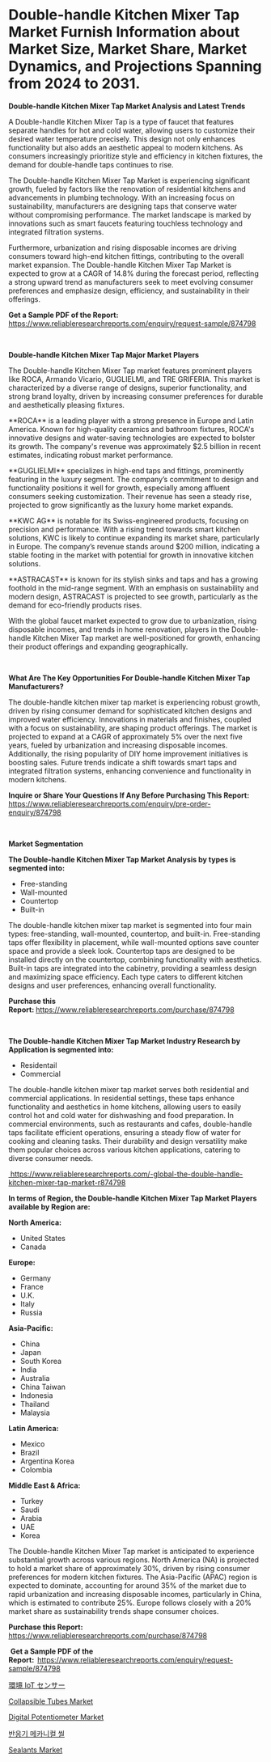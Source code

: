 <p><h1>Double-handle Kitchen Mixer Tap Market Furnish Information about Market Size, Market Share, Market Dynamics, and Projections Spanning from 2024 to 2031.</h1></p><p><strong>Double-handle Kitchen Mixer Tap Market Analysis and Latest Trends</strong></p>
<p><p>A Double-handle Kitchen Mixer Tap is a type of faucet that features separate handles for hot and cold water, allowing users to customize their desired water temperature precisely. This design not only enhances functionality but also adds an aesthetic appeal to modern kitchens. As consumers increasingly prioritize style and efficiency in kitchen fixtures, the demand for double-handle taps continues to rise.</p><p>The Double-handle Kitchen Mixer Tap Market is experiencing significant growth, fueled by factors like the renovation of residential kitchens and advancements in plumbing technology. With an increasing focus on sustainability, manufacturers are designing taps that conserve water without compromising performance. The market landscape is marked by innovations such as smart faucets featuring touchless technology and integrated filtration systems.</p><p>Furthermore, urbanization and rising disposable incomes are driving consumers toward high-end kitchen fittings, contributing to the overall market expansion. The Double-handle Kitchen Mixer Tap Market is expected to grow at a CAGR of 14.8% during the forecast period, reflecting a strong upward trend as manufacturers seek to meet evolving consumer preferences and emphasize design, efficiency, and sustainability in their offerings.</p></p>
<p><strong>Get a Sample PDF of the Report:&nbsp;</strong> <a href="https://www.reliableresearchreports.com/enquiry/request-sample/874798">https://www.reliableresearchreports.com/enquiry/request-sample/874798</a></p>
<p>&nbsp;</p>
<p><strong>Double-handle Kitchen Mixer Tap Major Market Players</strong></p>
<p><p>The Double-handle Kitchen Mixer Tap market features prominent players like ROCA, Armando Vicario, GUGLIELMI, and TRE GRIFERIA. This market is characterized by a diverse range of designs, superior functionality, and strong brand loyalty, driven by increasing consumer preferences for durable and aesthetically pleasing fixtures.</p><p>**ROCA** is a leading player with a strong presence in Europe and Latin America. Known for high-quality ceramics and bathroom fixtures, ROCA's innovative designs and water-saving technologies are expected to bolster its growth. The company's revenue was approximately $2.5 billion in recent estimates, indicating robust market performance.</p><p>**GUGLIELMI** specializes in high-end taps and fittings, prominently featuring in the luxury segment. The company’s commitment to design and functionality positions it well for growth, especially among affluent consumers seeking customization. Their revenue has seen a steady rise, projected to grow significantly as the luxury home market expands.</p><p>**KWC AG** is notable for its Swiss-engineered products, focusing on precision and performance. With a rising trend towards smart kitchen solutions, KWC is likely to continue expanding its market share, particularly in Europe. The company’s revenue stands around $200 million, indicating a stable footing in the market with potential for growth in innovative kitchen solutions.</p><p>**ASTRACAST** is known for its stylish sinks and taps and has a growing foothold in the mid-range segment. With an emphasis on sustainability and modern design, ASTRACAST is projected to see growth, particularly as the demand for eco-friendly products rises.</p><p>With the global faucet market expected to grow due to urbanization, rising disposable incomes, and trends in home renovation, players in the Double-handle Kitchen Mixer Tap market are well-positioned for growth, enhancing their product offerings and expanding geographically.</p></p>
<p>&nbsp;</p>
<p><strong>What Are The Key Opportunities For Double-handle Kitchen Mixer Tap Manufacturers?</strong></p>
<p><p>The double-handle kitchen mixer tap market is experiencing robust growth, driven by rising consumer demand for sophisticated kitchen designs and improved water efficiency. Innovations in materials and finishes, coupled with a focus on sustainability, are shaping product offerings. The market is projected to expand at a CAGR of approximately 5% over the next five years, fueled by urbanization and increasing disposable incomes. Additionally, the rising popularity of DIY home improvement initiatives is boosting sales. Future trends indicate a shift towards smart taps and integrated filtration systems, enhancing convenience and functionality in modern kitchens.</p></p>
<p><strong>Inquire or Share Your Questions If Any Before Purchasing This Report:</strong> <a href="https://www.reliableresearchreports.com/enquiry/pre-order-enquiry/874798">https://www.reliableresearchreports.com/enquiry/pre-order-enquiry/874798</a></p>
<p>&nbsp;</p>
<p><strong>Market Segmentation</strong></p>
<p><strong>The Double-handle Kitchen Mixer Tap Market Analysis by types is segmented into:</strong></p>
<p><ul><li>Free-standing</li><li>Wall-mounted</li><li>Countertop</li><li>Built-in</li></ul></p>
<p><p>The double-handle kitchen mixer tap market is segmented into four main types: free-standing, wall-mounted, countertop, and built-in. Free-standing taps offer flexibility in placement, while wall-mounted options save counter space and provide a sleek look. Countertop taps are designed to be installed directly on the countertop, combining functionality with aesthetics. Built-in taps are integrated into the cabinetry, providing a seamless design and maximizing space efficiency. Each type caters to different kitchen designs and user preferences, enhancing overall functionality.</p></p>
<p><strong>Purchase this Report:&nbsp;</strong><a href="https://www.reliableresearchreports.com/purchase/874798">https://www.reliableresearchreports.com/purchase/874798</a></p>
<p>&nbsp;</p>
<p><strong>The Double-handle Kitchen Mixer Tap Market Industry Research by Application is segmented into:</strong></p>
<p><ul><li>Residentail</li><li>Commercial</li></ul></p>
<p><p>The double-handle kitchen mixer tap market serves both residential and commercial applications. In residential settings, these taps enhance functionality and aesthetics in home kitchens, allowing users to easily control hot and cold water for dishwashing and food preparation. In commercial environments, such as restaurants and cafes, double-handle taps facilitate efficient operations, ensuring a steady flow of water for cooking and cleaning tasks. Their durability and design versatility make them popular choices across various kitchen applications, catering to diverse consumer needs.</p></p>
<p><a href="https://www.reliableresearchreports.com/-global-the-double-handle-kitchen-mixer-tap-market-r874798">&nbsp;https://www.reliableresearchreports.com/-global-the-double-handle-kitchen-mixer-tap-market-r874798</a></p>
<p><strong>In terms of Region, the Double-handle Kitchen Mixer Tap Market Players available by Region are:</strong></p>
<p>
    <p> <strong> North America: </strong>
        <ul>
            <li>United States</li>
            <li>Canada</li>
        </ul>
        </p> 
    <p> <strong> Europe: </strong>
        <ul>
            <li>Germany</li>
            <li>France</li>
            <li>U.K.</li>
            <li>Italy</li>
            <li>Russia</li>
        </ul>
        </p> 
    <p> <strong> Asia-Pacific: </strong>
        <ul>
            <li>China</li>
            <li>Japan</li>
            <li>South Korea</li>
            <li>India</li>
            <li>Australia</li>
            <li>China Taiwan</li>
            <li>Indonesia</li>
            <li>Thailand</li>
            <li>Malaysia</li>
        </ul>
        </p> 
    <p> <strong> Latin America: </strong>
        <ul>
            <li>Mexico</li>
            <li>Brazil</li>
            <li>Argentina Korea</li>
            <li>Colombia</li>
        </ul>
        </p> 
    <p> <strong> Middle East & Africa: </strong>
        <ul>
            <li>Turkey</li>
            <li>Saudi</li>
            <li>Arabia</li>
            <li>UAE</li>
            <li>Korea</li>
        </ul>
    </p>
    </p>
<p><p>The Double-handle Kitchen Mixer Tap market is anticipated to experience substantial growth across various regions. North America (NA) is projected to hold a market share of approximately 30%, driven by rising consumer preferences for modern kitchen fixtures. The Asia-Pacific (APAC) region is expected to dominate, accounting for around 35% of the market due to rapid urbanization and increasing disposable incomes, particularly in China, which is estimated to contribute 25%. Europe follows closely with a 20% market share as sustainability trends shape consumer choices.</p></p>
<p><strong>Purchase this Report: </strong><a href="https://www.reliableresearchreports.com/purchase/874798">https://www.reliableresearchreports.com/purchase/874798</a></p>
<p>&nbsp;<strong>Get a Sample PDF of the Report:&nbsp;&nbsp;</strong><a href="https://www.reliableresearchreports.com/enquiry/request-sample/874798">https://www.reliableresearchreports.com/enquiry/request-sample/874798</a></p>
<p><strong></strong></p>
<p><p><a href="https://medium.com/@deonboer2023/environmental-iot-sensor-market-%E3%81%AF-%E3%82%B3%E3%82%B9%E3%83%88%E7%AE%A1%E7%90%86%E3%81%A8%E5%8A%B9%E7%8E%87%E5%90%91%E4%B8%8A%E3%82%92%E5%84%AA%E5%85%88%E3%81%97%E3%81%BE%E3%81%99-%E3%81%95%E3%82%89%E3%81%AB-%E5%A0%B1%E5%91%8A%E6%9B%B8%E3%81%AF%E5%B8%82%E5%A0%B4%E3%81%AE%E9%9C%80%E8%A6%81%E9%9D%A2%E3%81%A8%E4%BE%9B%E7%B5%A6%E9%9D%A2%E3%81%AE%E4%B8%A1%E6%96%B9%E3%82%92%E3%82%AB%E3%83%90%E3%83%BC%E3%81%97%E3%81%A6%E3%81%84%E3%81%BE%E3%81%99-environmental-f1cdfd2d9ac2">環境 IoT センサー</a></p><p><a href="https://medium.com/@jimmygar1no/the-collapsible-tubes-industry-analysis-report-offers-a-comprehensive-and-current-examination-of-a29712526ab9">Collapsible Tubes Market</a></p><p><a href="https://www.linkedin.com/pulse/global-digital-potentiometer-market-size-share-analysis-s6nte?trackingId=UYkFzRH4Sd6CpqTByU5vgA%3D%3D">Digital Potentiometer Market</a></p><p><a href="https://medium.com/@robertojones8678/%EC%84%B8%EA%B3%84-reactor-mechanical-seals-market-%EC%9D%80-2024%EC%97%90%EC%84%9C-2031%EB%A1%9C-%EC%97%B0%ED%8F%89%EA%B7%A0-%EC%A6%9D%EA%B0%80%EC%9C%A8%EC%9D%84-%EB%B3%B4%EC%9D%BC-%EA%B2%83%EC%9C%BC%EB%A1%9C-%EC%98%88%EC%83%81%EB%90%A9%EB%8B%88%EB%8B%A4-bd3b1dcc6848">반응기 메카니컬 씰</a></p><p><a href="https://issuu.com/reportprime-2/docs/sealants-market-size-2030.pptx_5c0a8367174db7">Sealants Market</a></p></p>